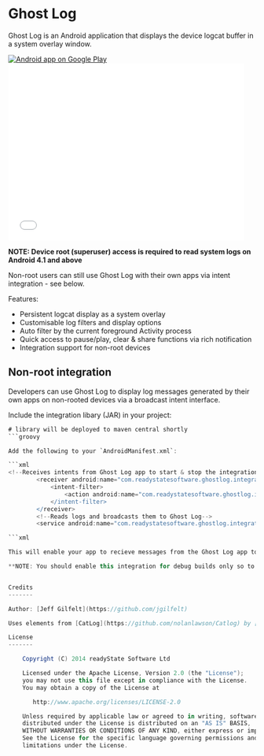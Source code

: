 Ghost Log
=========

Ghost Log is an Android application that displays the device logcat buffer in a system overlay window.

<a href="https://play.google.com/store/apps/details?id=com.readystatesoftware.ghostlog">
  <img alt="Android app on Google Play"
       src="https://developer.android.com/images/brand/en_app_rgb_wo_60.png" />
</a>

<iframe width="480" height="360" src="//www.youtube.com/embed/cTyPBQxWEC0" frameborder="0" allowfullscreen></iframe>

**NOTE: Device root (superuser) access is required to read system logs on Android 4.1 and above**

Non-root users can still use Ghost Log with their own apps via intent integration - see below.

Features:

* Persistent logcat display as a system overlay
* Customisable log filters and display options
* Auto filter by the current foreground Activity process
* Quick access to pause/play, clear & share functions via rich notification
* Integration support for non-root devices


Non-root integration
--------------------

Developers can use Ghost Log to display log messages generated by their own apps on non-rooted devices via a broadcast intent interface.

Include the integration libary (JAR) in your project:

```groovy
# library will be deployed to maven central shortly
```groovy

Add the following to your `AndroidManifest.xml`:

```xml
<!--Receives intents from Ghost Log app to start & stop the integration service-->
        <receiver android:name="com.readystatesoftware.ghostlog.integration.IntegrationReceiver" >
            <intent-filter>
                <action android:name="com.readystatesoftware.ghostlog.integration.COMMAND" />
            </intent-filter>
        </receiver>
        <!--Reads logs and broadcasts them to Ghost Log-->
        <service android:name="com.readystatesoftware.ghostlog.integration.IntegrationService" />

```xml

This will enable your app to recieve messages from the Ghost Log app to start and stop a service which will monitor and broadcast all log output generated by your application processes back to Ghost Log to display.

**NOTE: You should enable this integration for debug builds only so to avoid exposing log output to third parties in production (release) builds.**


Credits
-------

Author: [Jeff Gilfelt](https://github.com/jgilfelt)

Uses elements from [CatLog](https://github.com/nolanlawson/Catlog) by [Nolan Lawson](https://github.com/nolanlawson)

License
-------

    Copyright (C) 2014 readyState Software Ltd

    Licensed under the Apache License, Version 2.0 (the "License");
    you may not use this file except in compliance with the License.
    You may obtain a copy of the License at

       http://www.apache.org/licenses/LICENSE-2.0

    Unless required by applicable law or agreed to in writing, software
    distributed under the License is distributed on an "AS IS" BASIS,
    WITHOUT WARRANTIES OR CONDITIONS OF ANY KIND, either express or implied.
    See the License for the specific language governing permissions and
    limitations under the License.
